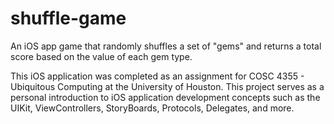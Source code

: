 # shuffle-game
An iOS app game that randomly shuffles a set of "gems" and returns a total score based on the value of each gem type.

This iOS application was completed as an assignment for COSC 4355 - Ubiquitous Computing at the University of Houston. This project serves as a personal introduction to iOS application development concepts such as the UIKit, ViewControllers, StoryBoards, Protocols, Delegates, and more.  
